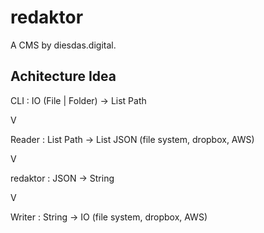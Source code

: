 # redaktor

A CMS by diesdas.digital.

## Achitecture Idea

CLI : IO (File | Folder) -> List Path

V

Reader : List Path -> List JSON (file system, dropbox, AWS)

V

redaktor : JSON -> String

V

Writer : String -> IO (file system, dropbox, AWS)
